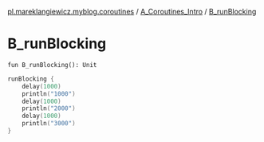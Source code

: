[pl.mareklangiewicz.myblog.coroutines](../index.md) / [A_Coroutines_Intro](index.md) / [B_runBlocking](.)

# B_runBlocking

`fun B_runBlocking(): Unit`

``` kotlin
runBlocking {
    delay(1000)
    println("1000")
    delay(1000)
    println("2000")
    delay(1000)
    println("3000")
}
```

